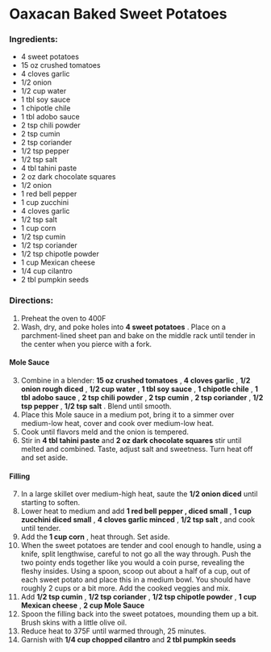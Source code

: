 # Oaxacan Baked Sweet Potatoes 

### Ingredients: 
* 4 sweet potatoes
* 15 oz crushed tomatoes
* 4 cloves garlic
* 1/2 onion
* 1/2 cup water
* 1 tbl soy sauce
* 1 chipotle chile
* 1 tbl adobo sauce
* 2 tsp chili powder
* 2 tsp cumin
* 2 tsp coriander
* 1/2 tsp pepper
* 1/2 tsp salt
* 4 tbl tahini paste
* 2 oz dark chocolate squares
* 1/2 onion
* 1 red bell pepper
* 1 cup zucchini
* 4 cloves garlic
* 1/2 tsp salt
* 1 cup corn
* 1/2 tsp cumin
* 1/2 tsp coriander
* 1/2 tsp chipotle powder
* 1 cup Mexican cheese
* 1/4 cup cilantro
* 2 tbl pumpkin seeds

### Directions: 
1. Preheat the oven to 400F 
2. Wash, dry, and poke holes into **4 sweet potatoes** . Place on a parchment-lined sheet pan and bake on the middle rack until tender in the center when you pierce with a fork. 

#### Mole Sauce
3. Combine in a blender: **15 oz crushed tomatoes** , **4 cloves garlic** , **1/2 onion rough diced** , **1/2 cup water** , **1 tbl soy sauce** , **1 chipotle chile** , **1 tbl adobo sauce** , **2 tsp chili powder** , **2 tsp cumin** , **2 tsp coriander** , **1/2 tsp pepper** , **1/2 tsp salt** . Blend until smooth. 
4. Place this Mole sauce in a medium pot, bring it to a simmer over medium-low heat, cover and cook over medium-low heat. 
5. Cook until flavors meld and the onion is tempered. 
6. Stir in **4 tbl tahini paste** and **2 oz dark chocolate squares** stir until melted and combined. Taste, adjust salt and sweetness. Turn heat off and set aside. 



#### Filling
7. In a large skillet over medium-high heat, saute the **1/2 onion diced** until starting to soften. 
8. Lower heat to medium and add **1 red bell pepper , diced small** , **1 cup zucchini diced small** , **4 cloves garlic minced** , **1/2 tsp salt** , and cook until tender. 
9. Add the **1 cup corn** , heat through. Set aside. 
10. When the sweet potatoes are tender and cool enough to handle, using a knife, split lengthwise, careful to not go all the way through. Push the two pointy ends together like you would a coin purse, revealing the fleshy insides. Using a spoon, scoop out about a half of a cup, out of each sweet potato and place this in a medium bowl. You should have roughly 2 cups or a bit more. Add the cooked veggies and mix. 
11. Add **1/2 tsp cumin** , **1/2 tsp coriander** , **1/2 tsp chipotle powder** , **1 cup Mexican cheese** , **2 cup Mole Sauce** 
12. Spoon the filling back into the sweet potatoes, mounding them up a bit. Brush skins with a little olive oil. 
13. Reduce heat to 375F until warmed through, 25 minutes. 
14. Garnish with **1/4 cup chopped cilantro** and **2 tbl pumpkin seeds** 


